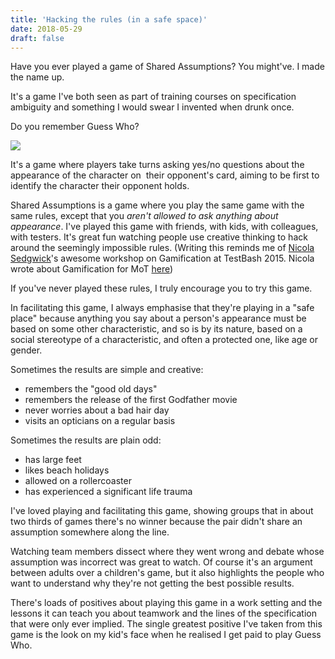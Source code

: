 ```yaml
---
title: 'Hacking the rules (in a safe space)'
date: 2018-05-29
draft: false
---
```


Have you ever played a game of Shared Assumptions? You might've. I made the name up.  
  
It's a game I've both seen as part of training courses on specification ambiguity and something I would swear I invented when drunk once.  
  
Do you remember Guess Who?  
  

[![](https://images-na.ssl-images-amazon.com/images/I/916LTBE1S%2BL._SX355_.jpg)](https://images-na.ssl-images-amazon.com/images/I/916LTBE1S%2BL._SX355_.jpg)

  
It's a game where players take turns asking yes/no questions about the appearance of the character on  their opponent's card, aiming to be first to identify the character their opponent holds.  
  
Shared Assumptions is a game where you play the same game with the same rules, except that you _aren't allowed to ask anything about appearance_. I've played this game with friends, with kids, with colleagues, with testers. It's great fun watching people use creative thinking to hack around the seemingly impossible rules. (Writing this reminds me of [Nicola Sedgwick](https://twitter.com/nicolasedgwick)'s awesome workshop on Gamification at TestBash 2015. Nicola wrote about Gamification for MoT [here](https://www.ministryoftesting.com/dojo/series/the-testing-planet-archive/lessons/gamification-and-software-testing))
  
If you've never played these rules, I truly encourage you to try this game.  
  
In facilitating this game, I always emphasise that they're playing in a "safe place" because anything you say about a person's appearance must be based on some other characteristic, and so is by its nature, based on a social stereotype of a characteristic, and often a protected one, like age or gender.  
  
Sometimes the results are simple and creative:  

*   remembers the "good old days"
*   remembers the release of the first Godfather movie
*   never worries about a bad hair day
*   visits an opticians on a regular basis

Sometimes the results are plain odd:

*   has large feet
*   likes beach holidays
*   allowed on a rollercoaster
*   has experienced a significant life trauma

I've loved playing and facilitating this game, showing groups that in about two thirds of games there's no winner because the pair didn't share an assumption somewhere along the line.  
  
Watching team members dissect where they went wrong and debate whose assumption was incorrect was great to watch. Of course it's an argument between adults over a children's game, but it also highlights the people who want to understand why they're not getting the best possible results.  
  
There's loads of positives about playing this game in a work setting and the lessons it can teach you about teamwork and the lines of the specification that were only ever implied. The single greatest positive I've taken from this game is the look on my kid's face when he realised I get paid to play Guess Who.
